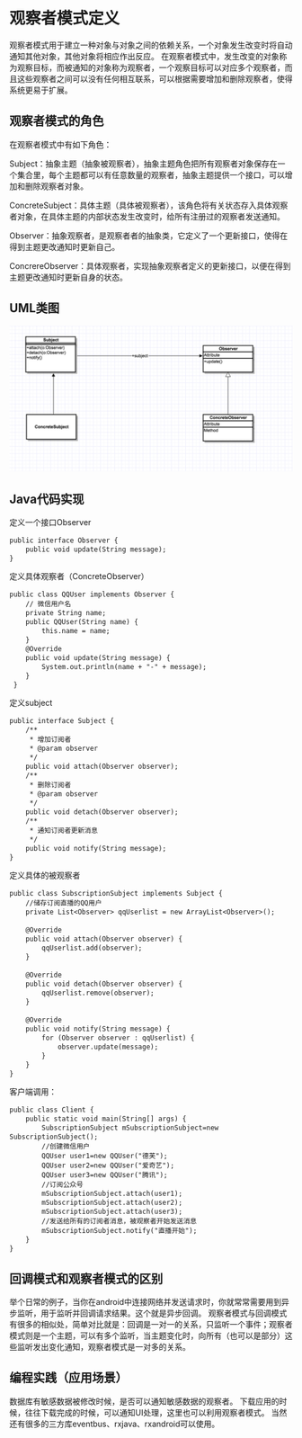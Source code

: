 # 观察者模式定义
观察者模式用于建立一种对象与对象之间的依赖关系，一个对象发生改变时将自动通知其他对象，其他对象将相应作出反应。
在观察者模式中，发生改变的对象称为观察目标，而被通知的对象称为观察者，一个观察目标可以对应多个观察者，而且这些观察者之间可以没有任何相互联系，可以根据需要增加和删除观察者，使得系统更易于扩展。

## 观察者模式的角色
在观察者模式中有如下角色： 

Subject：抽象主题（抽象被观察者），抽象主题角色把所有观察者对象保存在一个集合里，每个主题都可以有任意数量的观察者，抽象主题提供一个接口，可以增加和删除观察者对象。

ConcreteSubject：具体主题（具体被观察者），该角色将有关状态存入具体观察者对象，在具体主题的内部状态发生改变时，给所有注册过的观察者发送通知。

Observer：抽象观察者，是观察者者的抽象类，它定义了一个更新接口，使得在得到主题更改通知时更新自己。

ConcrereObserver：具体观察者，实现抽象观察者定义的更新接口，以便在得到主题更改通知时更新自身的状态。

## UML类图
![观察者UML](https://github.com/JessonYue/Design-Pattern-Learning/blob/master/resource/%E8%A7%82%E5%AF%9F%E8%80%85UML.png)

## Java代码实现
定义一个接口Observer
~~~
public interface Observer {
    public void update(String message);
}
~~~
定义具体观察者（ConcreteObserver）
~~~
public class QQUser implements Observer {
    // 微信用户名
    private String name;
    public QQUser(String name) {
        this.name = name;
    }
    @Override
    public void update(String message) {
        System.out.println(name + "-" + message);
    }
 }
~~~
定义subject
~~~
public interface Subject {
    /**
     * 增加订阅者
     * @param observer
     */
    public void attach(Observer observer);
    /**
     * 删除订阅者
     * @param observer
     */
    public void detach(Observer observer);
    /**
     * 通知订阅者更新消息
     */
    public void notify(String message);
}
~~~
定义具体的被观察者
~~~
public class SubscriptionSubject implements Subject {
    //储存订阅直播的QQ用户
    private List<Observer> qqUserlist = new ArrayList<Observer>();

    @Override
    public void attach(Observer observer) {
        qqUserlist.add(observer);
    }

    @Override
    public void detach(Observer observer) {
        qqUserlist.remove(observer);
    }

    @Override
    public void notify(String message) {
        for (Observer observer : qqUserlist) {
            observer.update(message);
        }
    }
}
~~~
客户端调用：
~~~
public class Client {
    public static void main(String[] args) {
        SubscriptionSubject mSubscriptionSubject=new SubscriptionSubject();
        //创建微信用户
        QQUser user1=new QQUser("德芙");
        QQUser user2=new QQUser("爱奇艺");
        QQUser user3=new QQUser("腾讯");
        //订阅公众号
        mSubscriptionSubject.attach(user1);
        mSubscriptionSubject.attach(user2);
        mSubscriptionSubject.attach(user3);
        //发送给所有的订阅者消息，被观察者开始发送消息
        mSubscriptionSubject.notify("直播开始");
    }
}
~~~

## 回调模式和观察者模式的区别
举个日常的例子，当你在android中连接网络并发送请求时，你就常常需要用到异步监听，用于监听并回调请求结果。这个就是异步回调。
观察者模式与回调模式有很多的相似处，简单对比就是：回调是一对一的关系，只监听一个事件；观察者模式则是一个主题，可以有多个监听，当主题变化时，向所有（也可以是部分）这些监听发出变化通知，观察者模式是一对多的关系。

## 编程实践（应用场景）

数据库有敏感数据被修改时候，是否可以通知敏感数据的观察者。
下载应用的时候，往往下载完成的时候，可以通知UI处理，这里也可以利用观察者模式。
当然还有很多的三方库eventbus、rxjava、rxandroid可以使用。
